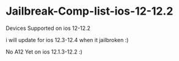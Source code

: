 # Jailbreak-Comp-list-ios-12-12.2
Devices Supported on ios 12-12.2





i will update for ios 12.3-12.4 when it jailbroken :)





No A12 Yet on ios 12.1.3-12.2 :)
